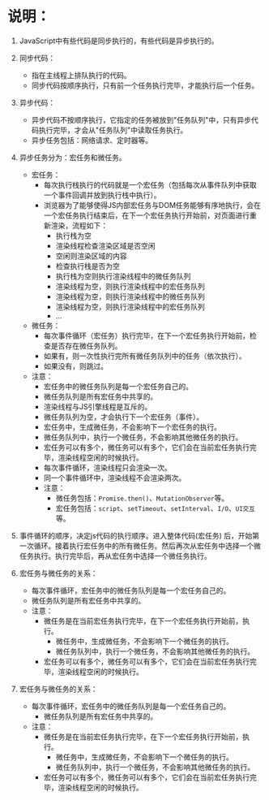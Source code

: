 说明：
===

1. JavaScript中有些代码是同步执行的，有些代码是异步执行的。
2. 同步代码：
    - 指在主线程上排队执行的代码。
    - 同步代码按顺序执行，只有前一个任务执行完毕，才能执行后一个任务。
3. 异步代码：
    - 异步代码不按顺序执行，它指定的任务被放到"任务队列"中，只有异步代码执行完毕，才会从"任务队列"中读取任务执行。
    - 异步任务包括：网络请求、定时器等。
4. 异步任务分为：宏任务和微任务。
    - 宏任务：
        - 每次执行栈执行的代码就是一个宏任务（包括每次从事件队列中获取一个事件回调并放到执行栈中执行）。
        - 浏览器为了能够使得JS内部宏任务与DOM任务能够有序地执行，会在一个宏任务执行结束后，在下一个宏任务执行开始前，对页面进行重新渲染，流程如下：
            - 执行栈为空
            - 渲染线程检查渲染区域是否空闲
            - 空闲则渲染区域的内容
            - 检查执行栈是否为空
            - 执行栈为空则执行渲染线程中的微任务队列
            - 渲染线程为空，则执行渲染线程中的宏任务队列
            - 渲染线程为空，则执行渲染线程中的微任务队列
            - 渲染线程为空，则执行渲染线程中的宏任务队列
            - ...
    - 微任务：
        - 每次事件循环（宏任务）执行完毕，在下一个宏任务执行开始前，检查是否存在微任务队列。
        - 如果有，则一次性执行完所有微任务队列中的任务（依次执行）。
        - 如果没有，则跳过。
    - 注意：
        - 宏任务中的微任务队列是每一个宏任务自己的。
        - 微任务队列是所有宏任务中共享的。
        - 渲染线程与JS引擎线程是互斥的。
        - 微任务队列为空，才会执行下一个宏任务（事件）。
        - 宏任务中，生成微任务，不会影响下一个宏任务的执行。
        - 微任务队列中，执行一个微任务，不会影响其他微任务的执行。
        - 宏任务可以有多个，微任务可以有多个，它们会在当前宏任务执行完毕，渲染线程空闲的时候执行。
        - 每次事件循环，渲染线程只会渲染一次。
        - 同一个事件循环中，渲染线程不会渲染两次。
        - 注意：
            - 微任务包括：`Promise.then()`、`MutationObserver`等。
            - 宏任务包括：`script`、`setTimeout`、`setInterval`、`I/O`、`UI交互`等。

5. 事件循环的顺序，决定js代码的执行顺序。进入整体代码(宏任务)
   后，开始第一次循环。接着执行宏任务中的所有微任务。然后再次从宏任务中选择一个微任务执行。执行完毕后，再从宏任务中选择一个微任务执行。

6. 宏任务与微任务的关系：
    - 每次事件循环，宏任务中的微任务队列是每一个宏任务自己的。
    - 微任务队列是所有宏任务中共享的。
    - 注意：
        - 微任务是在当前宏任务执行完毕，在下一个宏任务执行开始前，执行。
            - 微任务中，生成微任务，不会影响下一个微任务的执行。
            - 微任务队列中，执行一个微任务，不会影响其他微任务的执行。
        - 宏任务可以有多个，微任务可以有多个，它们会在当前宏任务执行完毕，渲染线程空闲的时候执行。

7. 宏任务与微任务的关系：
    - 每次事件循环，宏任务中的微任务队列是每一个宏任务自己的。
        - 微任务队列是所有宏任务中共享的。
    - 注意：
        - 微任务是在当前宏任务执行完毕，在下一个宏任务执行开始前，执行。
            - 微任务中，生成微任务，不会影响下一个微任务的执行。
            - 微任务队列中，执行一个微任务，不会影响其他微任务的执行。
        - 宏任务可以有多个，微任务可以有多个，它们会在当前宏任务执行完毕，渲染线程空闲的时候执行。

